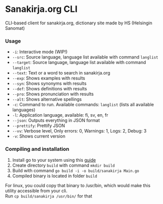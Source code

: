# Sanakirja.org CLI
CLI-based client for sanakirja.org, dictionary site made by HS (Helsingin Sanomat)

### Usage
- `-i`: Interactive mode (WIP!)
- `--src`: Source language, language list available with command `langlist`
- `--target`: Source language, language list available with command `langlist`
- `--text`: Text or a word to search in sanakirja.org
- `--exp`: Shows examples with results
- `--syn`: Shows synonyms with results
- `--def`: Shows definitions with results
- `--pro`: Shows pronunciation with results
- `--alt`: Shows alternative spellings
- `-c`: Command to run. Available commands: `langlist` (lists all available languages)
- `-l`: Application language, available: fi, sv, en, fr
- `--json`: Outputs everything in JSON format
- `--prettify`: Prettify JSON
- `--vv`: Verbose level, Only errors: 0, Warnings: 1, Logs: 2, Debug: 3
- `-v`: Shows current version

### Compiling and installation

1. Install go to your system using this [guide](https://golang.org/doc/install)
2. Create directory `build` with command `mkdir build`
3. Build with command `go build -i -o build/sanakirja Main.go`
4. Compiled binary is located in folder `build`

For linux, you could copy that binary to /usr/bin, which would make this utility accessible from your cli.<br>
Run `cp build/sanakirja /usr/bin/` for that
